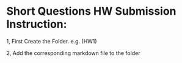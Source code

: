 # Short Questions HW Submission Instruction:

1, First Create the Folder. e.g. (HW1)

2, Add the corresponding markdown file to the folder
